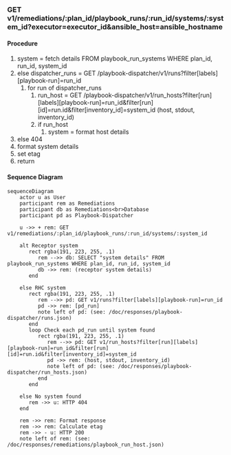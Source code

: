 ### GET v1/remediations/:plan_id/playbook_runs/:run_id/systems/:system_id?executor=executor_id&ansible_host=ansible_hostname

#### Procedure
1. system = fetch details FROM playbook_run_systems WHERE plan_id, run_id, system_id
2. else dispatcher_runs = GET /playbook-dispatcher/v1/runs?filter[labels][playbook-run]=run_id
   1. for run of dispatcher_runs
      1. run_host = GET /playbook-dispatcher/v1/run_hosts?filter[run][labels][playbook-run]=run_id&filter[run][id]=run.id&filter[inventory_id]=system_id (host, stdout, inventory_id)
      2. if run_host
         1. system = format host details
3. else 404
4. format system details
5. set etag
6. return

#### Sequence Diagram
```mermaid
sequenceDiagram
    actor u as User
    participant rem as Remediations
    participant db as Remediations<br>Database
    participant pd as Playbook-Dispatcher

    u ->> + rem: GET v1/remediations/:plan_id/playbook_runs/:run_id/systems/:system_id
 
    alt Receptor system
       rect rgba(191, 223, 255, .1)
          rem -->> db: SELECT "system details" FROM playbook_run_systems WHERE plan_id, run_id, system_id
          db ->> rem: (receptor system details)
       end

    else RHC system
       rect rgba(191, 223, 255, .1)
          rem -->> pd: GET v1/runs?filter[labels][playbook-run]=run_id
          pd ->> rem: [pd_run]
          note left of pd: (see: /doc/responses/playbook-dispatcher/runs.json)
       end
       loop Check each pd_run until system found
          rect rgba(191, 223, 255, .1)
             rem -->> pd: GET v1/run_hosts?filter[run][labels][playbook-run]=run_id&filter[run][id]=run.id&filter[inventory_id]=system_id
             pd ->> rem: (host, stdout, inventory_id)
             note left of pd: (see: /doc/responses/playbook-dispatcher/run_hosts.json)
          end
       end

    else No system found
       rem ->> u: HTTP 404
    end
 
    rem ->> rem: Format response
    rem ->> rem: Calculate etag
    rem ->> - u: HTTP 200
    note left of rem: (see: /doc/responses/remediations/playbook_run_host.json)
```
